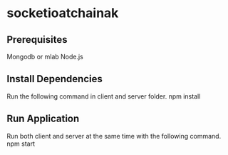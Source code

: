 # socketioatchainak

## Prerequisites

 Mongodb or mlab
 Node.js 

## Install Dependencies
 Run the following command in client and server folder.
 npm install 

## Run Application
 Run both client and server at the same time with the following command. 
 npm start
 
